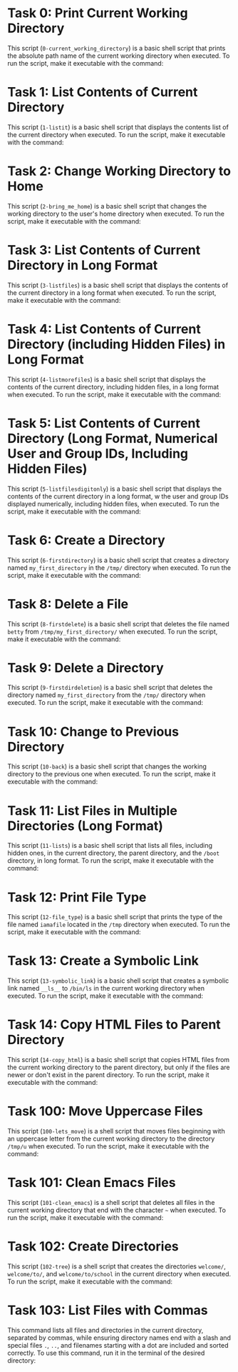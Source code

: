 # Task 0: Print Current Working Directory
This script (`0-current_working_directory`) is a basic shell script that prints the absolute path name of the current working directory when executed.
To run the script, make it executable with the command:

# Task 1: List Contents of Current Directory
This script (`1-listit`) is a basic shell script that displays the contents list of the current directory when executed.
To run the script, make it executable with the command:

# Task 2: Change Working Directory to Home
This script (`2-bring_me_home`) is a basic shell script that changes the working directory to the user's home directory when executed.
To run the script, make it executable with the command:

# Task 3: List Contents of Current Directory in Long Format
This script (`3-listfiles`) is a basic shell script that displays the contents of the current directory in a long format when executed.
To run the script, make it executable with the command:

# Task 4: List Contents of Current Directory (including Hidden Files) in Long Format
This script (`4-listmorefiles`) is a basic shell script that displays the contents of the current directory, including hidden files, in a long format when executed.
To run the script, make it executable with the command:

# Task 5: List Contents of Current Directory (Long Format, Numerical User and Group IDs, Including Hidden Files)
This script (`5-listfilesdigitonly`) is a basic shell script that displays the contents of the current directory in a long format, w
the user and group IDs displayed numerically, including hidden files, when executed.
To run the script, make it executable with the command:

# Task 6: Create a Directory
This script (`6-firstdirectory`) is a basic shell script that creates a directory named `my_first_directory` in the `/tmp/` directory when executed.
To run the script, make it executable with the command:

# Task 8: Delete a File
This script (`8-firstdelete`) is a basic shell script that deletes the file named `betty` from `/tmp/my_first_directory/` when executed.
To run the script, make it executable with the command:

# Task 9: Delete a Directory
This script (`9-firstdirdeletion`) is a basic shell script that deletes the directory named `my_first_directory` from the `/tmp/` directory when executed.
To run the script, make it executable with the command:

# Task 10: Change to Previous Directory
This script (`10-back`) is a basic shell script that changes the working directory to the previous one when executed.
To run the script, make it executable with the command:

# Task 11: List Files in Multiple Directories (Long Format)
This script (`11-lists`) is a basic shell script that lists all files, including hidden ones, in the current directory, the parent directory, and the `/boot` directory, in long format.
To run the script, make it executable with the command:

# Task 12: Print File Type
This script (`12-file_type`) is a basic shell script that prints the type of the file named `iamafile` located in the `/tmp` directory when executed.
To run the script, make it executable with the command:

# Task 13: Create a Symbolic Link
This script (`13-symbolic_link`) is a basic shell script that creates a symbolic link named `__ls__` to `/bin/ls` in the current working directory when executed.
To run the script, make it executable with the command:

# Task 14: Copy HTML Files to Parent Directory
This script (`14-copy_html`) is a basic shell script that copies HTML files from the current working directory to the parent directory, but only if the files are newer or don't exist in the parent directory.
To run the script, make it executable with the command:

# Task 100: Move Uppercase Files
This script (`100-lets_move`) is a shell script that moves files beginning with an uppercase letter from the current working directory to the directory `/tmp/u` when executed.
To run the script, make it executable with the command:

# Task 101: Clean Emacs Files
This script (`101-clean_emacs`) is a shell script that deletes all files in the current working directory that end with the character `~` when executed.
To run the script, make it executable with the command:

# Task 102: Create Directories
This script (`102-tree`) is a shell script that creates the directories `welcome/`, `welcome/to/`, and `welcome/to/school` in the current directory when executed.
To run the script, make it executable with the command:

# Task 103: List Files with Commas
This command lists all files and directories in the current directory, separated by commas, while ensuring directory names end with a slash and special files `.`, `..`, and filenames starting with a dot are included and sorted correctly.
To use this command, run it in the terminal of the desired directory:
